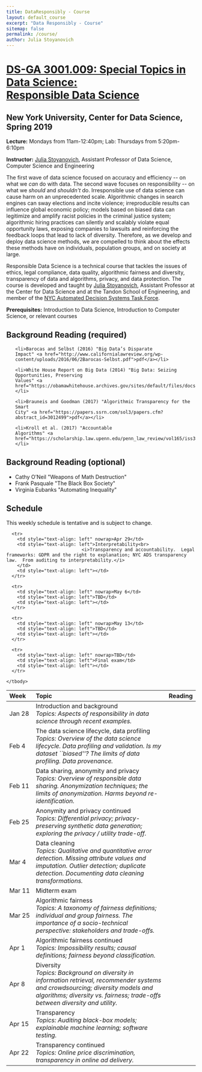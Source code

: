 ```yaml
---
title: DataResponsibly - Course
layout: default_course
excerpt: "Data Responsibly - Course"
sitemap: false
permalink: /course/
author: Julia Stoyanovich
---
```



<div class="container-lg px-3 my-5 markdown-body">

  <h1><a href="{{ site.baseurl }}/course">DS-GA 3001.009: Special Topics in Data Science:<br> Responsible Data Science</a></h1>

 <h2>New York University, Center for Data Science, Spring 2019</h2>


  <p><strong>Lecture:</strong> Mondays from 11am-12:40pm; Lab:</strong> Thursdays from 5:20pm-6:10pm</p>
  <p><strong>Instructor:</strong> <a href="https://engineering.nyu.edu/faculty/julia-stoyanovich">Julia Stoyanovich</a>, Assistant Professor of Data Science, Computer Science and Engineering</p>

<!-- Below content is placeholder. Content will be updated soon. Text can be <strong>bold</strong>, <em>italic</em>, or <del>strikethrough</del>.</p> -->

  <p>The first wave of data science focused on accuracy and
    efficiency -- on what we <em>can</em> do with data. The second
    wave focuses on responsibility -- on what we <em>should</em>
    and <em>shouldn't</em> do. Irresponsible use of data science can
    cause harm on an unprecedented scale. Algorithmic changes in
    search engines can sway elections and incite violence;
    irreproducible results can influence global economic policy;
    models based on biased data can legitimize and amplify racist
    policies in the criminal justice system; algorithmic hiring
    practices can silently and scalably violate equal opportunity
    laws, exposing companies to lawsuits and reinforcing the feedback
    loops that lead to lack of diversity.  Therefore, as we develop
    and deploy data science methods, we are compelled to think about
    the effects these methods have on individuals, population groups,
    and on society at large.</p>

 <p>Responsible Data Science is a technical course that tackles the
   issues of ethics, legal compliance, data quality, algorithmic
   fairness and diversity, transparency of data and algorithms,
   privacy, and data protection. The course is developed and taught by
   <a href="https://engineering.nyu.edu/faculty/julia-stoyanovich">Julia Stoyanovich</a>, Assistant Professor at the Center for Data
   Science and at the Tandon School of Engineering, and member of the
   <a href="https://www1.nyc.gov/office-of-the-mayor/news/251-18/mayor-de-blasio-first-in-nation-task-force-examine-automated-decision-systems-used-by">NYC Automated Decision Systems Task Force</a>.</p>

 <p><strong>Prerequisites:</strong> Introduction to Data Science,
 Introduction to Computer Science, or relevant courses</p>

  <h2 id="hdr-read-req">Background Reading (required)</h2>
   <ul>

    <li>Barocas and Selbst (2016) "Big Data’s Disparate
    Impact" <a href="http://www.californialawreview.org/wp-content/uploads/2016/06/2Barocas-Selbst.pdf">pdf</a></li>

    <li>White House Report on Big Data (2014) "Big Data: Seizing
    Opportunities, Preserving
    Values" <a href="https://obamawhitehouse.archives.gov/sites/default/files/docs/big_data_privacy_report_may_1_2014.pdf">pdf</a></li>

    <li>Brauneis and Goodman (2017) "Algorithmic Transparency for the
    Smart
    City" <a href="https://papers.ssrn.com/sol3/papers.cfm?abstract_id=3012499">pdf</a></li>

    <li>Kroll et al. (2017) "Accountable
    Algorithms" <a href="https://scholarship.law.upenn.edu/penn_law_review/vol165/iss3/3/">pdf</a></li>

   </ul>

 <h2 id="hdr-read-opt">Background Reading (optional)</h2>
   <ul>
    <li>Cathy O’Neil "Weapons of Math Destruction"</li>
    <li>Frank Pasquale "The Black Box Society"</li>
    <li>Virginia Eubanks "Automating Inequality"</li>
   </ul>

  <h2 id="hdr-sch">Schedule</h2>

  <p>This weekly schedule is tentative and is subject to change.</p>

  <table>
    <thead>
      <tr>
        <th style="text-align: left">Week</th>
        <th style="text-align: left">Topic</th>
        <th style="text-align: left">Reading</th>
      </tr>
    </thead>
    <tbody>
      <tr>
        <td style="text-align: left" nowrap>Jan 28</td>
        <td style="text-align: left">Introduction and background<br>
                                    <i>Topics: Aspects of responsibility in data science through recent examples.</i></td>
        <td style="text-align: left"></td>
      </tr>
      <tr>
        <td style="text-align: left" nowrap>Feb 4</td>
        <td style="text-align: left">The data science lifecycle, data profiling<br>
                                     <i>Topics: Overview of the data science lifecycle.  Data profiling and validation.  Is my dataset ``biased''?  The limits of data profiling. Data provenance.</i>
        </td>
        <td style="text-align: left"></td>
      </tr>
      <tr>
        <td style="text-align: left" nowrap>Feb 11</td>
        <td style="text-align: left">Data sharing, anonymity and privacy<br>
                                    <i>Topics: Overview of responsible data sharing. Anonymization techniques; the limits of anonymization. Harms beyond re-identification.</i>
        </td>
        <td style="text-align: left"></td>
      </tr>
      <tr>
        <td style="text-align: left" nowrap>Feb 25</td>
        <td style="text-align: left">Anonymity and privacy continued<br>
                                   <i>Topics: Differential privacy; privacy-preserving synthetic data generation; exploring the privacy / utility trade-off.</i>
        </td>
        <td style="text-align: left"></td>
      </tr>
      <tr>
        <td style="text-align: left" nowrap>Mar 4</td>
        <td style="text-align: left">Data cleaning<br>
                                  <i>Topics: Qualitative and quantitative error detection. Missing attribute values and imputation. Outlier detection; duplicate detection. Documenting data cleaning transformations.</i>
        </td>
        <td style="text-align: left"></td>
      </tr>
      <tr>
        <td style="text-align: left" nowrap>Mar 11</td>
        <td style="text-align: left">Midterm exam</td>
        <td style="text-align: left"></td>
      </tr>
      <tr>
        <td style="text-align: left" nowrap>Mar 25</td>
        <td style="text-align: left">Algorithmic fairness<br>
                                    <i>Topics: A taxonomy of fairness definitions; individual and group fairness. The importance of a socio-technical perspective: stakeholders and trade-offs.</i>
        </td>
        <td style="text-align: left"></td>
      </tr>
      <tr>
        <td style="text-align: left" nowrap>Apr 1</td>
        <td style="text-align: left">Algorithmic fairness continued<br>
                                    <i>Topics: Impossibility results; causal definitions; fairness beyond classification.</i>
        </td>
        <td style="text-align: left"></td>
      </tr>
      <tr>
        <td style="text-align: left" nowrap>Apr 8</td>
        <td style="text-align: left">Diversity<br>
                                   <i>Topics: Background on diversity in information retrieval, recommender systems and crowdsourcing; diversity models and algorithms; diversity vs. fairness; trade-offs between diversity and utility.</i>
       </td>
        <td style="text-align: left"></td>
      </tr>
      <tr>
        <td style="text-align: left" nowrap>Apr 15</td>
        <td style="text-align: left">Transparency<br>
                                  <i>Topics: Auditing black-box models; explainable machine learning; software testing.</i>
        </td>
        <td style="text-align: left"></td>
      </tr>
      <tr>
        <td style="text-align: left" nowrap>Apr 22</td>
        <td style="text-align: left">Transparency continued<br>
                                  <i>Topics: Online price discrimination, transparency in online ad delivery.</i>
        </td>
        <td style="text-align: left"></td>
      </tr>

      <tr>
        <td style="text-align: left" nowrap>Apr 29</td>
        <td style="text-align: left">Interpretability<br>
                                <i>Transparency and accountability.  Legal frameworks: GDPR and the right to explanation; NYC ADS transparency law.  From auditing to interpretability.</i>
        </td>
        <td style="text-align: left"></td>
      </tr>

      <tr>
        <td style="text-align: left" nowrap>May 6</td>
        <td style="text-align: left">TBD</td>
        <td style="text-align: left"></td>
      </tr>

      <tr>
        <td style="text-align: left" nowrap>May 13</td>
        <td style="text-align: left">TBD</td>
        <td style="text-align: left"></td>
      </tr>

      <tr>
        <td style="text-align: left" nowrap>TBD</td>
        <td style="text-align: left">Final exam</td>
        <td style="text-align: left"></td>
      </tr>

    </tbody>
  </table>

 </div>
